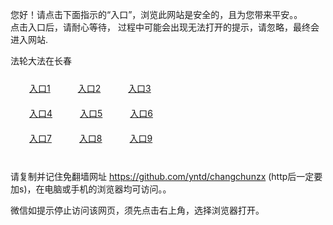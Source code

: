 您好！请点击下面指示的“入口”，浏览此网站是安全的，且为您带来平安。。 <br/>
点击入口后，请耐心等待， 过程中可能会出现无法打开的提示，请忽略，最终会进入网站. </br>

法轮大法在长春<br/>
<div style="padding:10px"><a style="margin:20px" target="_blank" href="https://dpuf7orn8of73.cloudfront.net/2Qpsp?qotela" id="ccLink1" rel="nofollow">入口1</a> <a target="_blank" style="margin:20px" href="https://d1je2aq9s1dm82.cloudfront.net/2Qpsp?jqpywhx" id="ccLink2" rel="nofollow">入口2</a> <a style="margin:20px" target="_blank" href="https://d2tet3iuw7fyyp.cloudfront.net/2Qpsp?vbpjsinc" id="ccLink3" rel="nofollow">入口3</a></div>

<div style="padding:10px" ><a style="margin:20px" target="_blank" href="https://dpuf7orn8of73.cloudfront.net/2Qpsp?qotela" id="ccLink4" rel="nofollow">入口4</a> <a style="margin:20px" href="https://d1je2aq9s1dm82.cloudfront.net/2Qpsp?jqpywhx" target="_blank" id="ccLink5" rel="nofollow">入口5</a> <a style="margin:20px" href="https://d2tet3iuw7fyyp.cloudfront.net/2Qpsp?vbpjsinc" target="_blank" id="ccLink6" rel="nofollow">入口6</a></div>

<div style="padding:10px"><a style="margin:20px" target="_blank" href="https://dpuf7orn8of73.cloudfront.net/2Qpsp?qotela" id="ccLink7" rel="nofollow">入口7</a> <a style="margin:20px" href="https://d1je2aq9s1dm82.cloudfront.net/2Qpsp?jqpywhx" target="_blank" id="ccLink8" rel="nofollow">入口8</a> <a style="margin:20px" target="_blank" href="https://d2tet3iuw7fyyp.cloudfront.net/2Qpsp?vbpjsinc" id="ccLink9" rel="nofollow">入口9</a></div>

<br/>



请复制并记住免翻墙网址 https://github.com/yntd/changchunzx (http后一定要加s)，在电脑或手机的浏览器均可访问。。<br/>

微信如提示停止访问该网页，须先点击右上角，选择浏览器打开。
